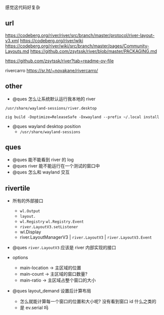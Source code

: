 感觉这代码好复杂

## url

https://codeberg.org/river/river/src/branch/master/protocol/river-layout-v3.xml
https://codeberg.org/river/wiki
https://codeberg.org/river/wiki/src/branch/master/pages/Community-Layouts.md
https://github.com/zsytssk/river/blob/master/PACKAGING.md

https://github.com/zsytssk/river?tab=readme-ov-file

rivercarro https://sr.ht/~novakane/rivercarro/

## other

- @ques 怎么让系统默认运行我本地的 river

```
/usr/share/wayland-sessions/river.desktop

zig build -Doptimize=ReleaseSafe -Dxwayland --prefix ~/.local install
```

- @ques wayland desktop position
  - `/usr/share/wayland-sessions`

## ques

- @ques 能不能看到 river 的 log
- @ques river 能不能运行在一个测试的窗口中
- @ques 怎么和 wayland 交互

## rivertile

- 所有的外部接口

  - `wl.Output`
  - `layout.`
  - `wl.Registry` `wl.Registry.Event`
  - `river.LayoutV3.setListener`
  - wl.Display
  - river.LayoutManagerV3 | `river.LayoutV3` | `river.LayoutV3.Event`

- @ques `river.LayoutV3` 应该是 river 内部实现的接口

- options

  - main-location -> 主区域的位置
  - main-count -> 主区域的窗口数量?
  - main-ratio -> 主区域占整个窗口的大小

- @ques layout_demand 设置后计算布局
  - 怎么就能计算每一个窗口的位置和大小呢? 没有看到窗口 id 什么之类的
  - 是 ev.serial 吗
